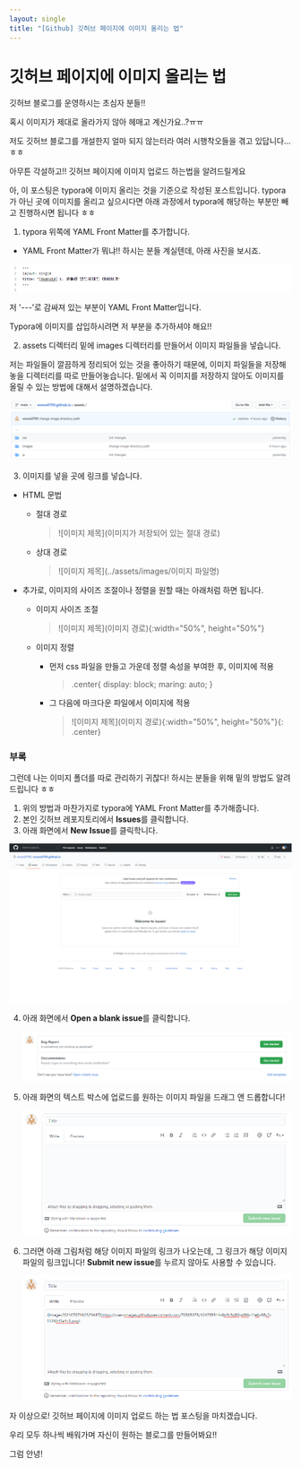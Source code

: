 ```yaml
---
layout: single
title: "[Github] 깃허브 페이지에 이미지 올리는 법"
---
```


# 깃허브 페이지에 이미지 올리는 법



깃허브 블로그를 운영하시는 초심자 분들!!  

혹시 이미지가 제대로 올라가지 않아 헤매고 계신가요..?ㅠㅠ  



저도 깃허브 블로그를 개설한지 얼마 되지 않는터라 여러 시행착오들을 겪고 있답니다...ㅎㅎ  



아무튼 각설하고!! 깃허브 페이지에 이미지 업로드 하는법을 알려드릴게요  

아, 이 포스팅은 typora에 이미지 올리는 것을 기준으로 작성된 포스트입니다. typora가 아닌 곳에 이미지를 올리고 싶으시다면 아래 과정에서 typora에 해당하는 부분만 빼고 진행하시면 됩니다 ㅎㅎ  



1. typora 위쪽에 YAML Front Matter를 추가합니다. 

* YAML Front Matter가 뭐냐!! 하시는 분들 계실텐데, 아래 사진을 보시죠. 

![image-20210707180637354](../assets/images/Others/image-20210707180637354.png)

저 '---'로 감싸져 있는 부분이 YAML Front Matter입니다. 

Typora에 이미지를 삽입하시려면 저 부분을 추가하셔야 해요!!  



2. assets 디렉터리 밑에 images 디렉터리를 만들어서 이미지 파일들을 넣습니다.   

저는 파일들이 깔끔하게 정리되어 있는 것을 좋아하기 때문에, 이미지 파일들을 저장해놓을 디렉터리를 따로 만들어놓습니다. 밑에서 꼭 이미지를 저장하지 않아도 이미지를 올릴 수 있는 방법에 대해서 설명하겠습니다. 

![image-20210707204213720](../assets/images/Others/image-20210707204213720.png)



3. 이미지를 넣을 곳에 링크를 넣습니다. 

* HTML 문법

  * 절대 경로

    > ![이미지 제목](이미지가 저장되어 있는 절대 경로)
    
  * 상대 경로
  
    > ![이미지 제목](../assets/images/이미지 파일명)



* 추가로, 이미지의 사이즈 조절이나 정렬을 원할 때는 아래처럼 하면 됩니다.

  * 이미지 사이즈 조절
  
    > ![이미지 제목](이미지 경로){:width="50%", height="50%"}
  
  * 이미지 정렬
  
    * 먼저 css 파일을 만들고 가운데 정렬 속성을 부여한 후, 이미지에 적용
    
       >  .center{
       >  	display: block;
       >  	maring: auto;
       >  }
    
    * 그 다음에 마크다운 파일에서 이미지에 적용
    
      > ![이미지 제목](이미지 경로){:width="50%", height="50%"}{: .center}





### 부록

그런데 나는 이미지 폴더를 따로 관리하기 귀찮다! 하시는 분들을 위해 밑의 방법도 알려드립니다 ㅎㅎ

1. 위의 방법과 마찬가지로 typora에 YAML Front Matter를 추가해줍니다. 
2. 본인 깃허브 레포지토리에서 **Issues**를 클릭합니다. 
3. 아래 화면에서 **New Issue**를 클릭학니다. 

![image-20210707205630276](../assets/images/Others/image-20210707205630276.png)

4. 아래 화면에서 **Open a blank issue**를 클릭합니다. 

   ![image-20210707205756103](../assets/images/Others/image-20210707205756103.png)

5. 아래 화면의 텍스트 박스에 업로드를 원하는 이미지 파일을 드래그 앤 드롭합니다!

   ![image-20210707205900882](../assets/images/Others/image-20210707205900882.png)

6. 그러면 아래 그림처럼 해당 이미지 파일의 링크가 나오는데, 그 링크가 해당 이미지 파일의 링크입니다! **Submit new issue**를 누르지 않아도 사용할 수 있습니다. 

   ![image-20210707210118301](../assets/images/Others/image-20210707210118301.png)





자 이상으로! 깃허브 페이지에 이미지 업로드 하는 법 포스팅을 마치겠습니다. 

우리 모두 하나씩 배워가며 자신이 원하는 블로그를 만들어봐요!!



그럼 안녕!

